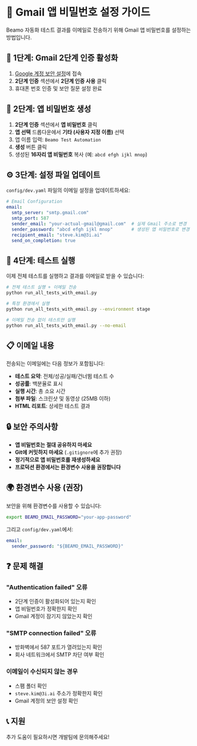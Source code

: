 # 📧 Gmail 앱 비밀번호 설정 가이드

Beamo 자동화 테스트 결과를 이메일로 전송하기 위해 Gmail 앱 비밀번호를 설정하는 방법입니다.

## 🔐 1단계: Gmail 2단계 인증 활성화

1. [Google 계정 보안 설정](https://myaccount.google.com/security)에 접속
2. **2단계 인증** 섹션에서 **2단계 인증 사용** 클릭
3. 휴대폰 번호 인증 및 보안 질문 설정 완료

## 🔑 2단계: 앱 비밀번호 생성

1. **2단계 인증** 섹션에서 **앱 비밀번호** 클릭
2. **앱 선택** 드롭다운에서 **기타 (사용자 지정 이름)** 선택
3. 앱 이름 입력: `Beamo Test Automation`
4. **생성** 버튼 클릭
5. 생성된 **16자리 앱 비밀번호** 복사 (예: `abcd efgh ijkl mnop`)

## ⚙️ 3단계: 설정 파일 업데이트

`config/dev.yaml` 파일의 이메일 설정을 업데이트하세요:

```yaml
# Email Configuration
email:
  smtp_server: "smtp.gmail.com"
  smtp_port: 587
  sender_email: "your-actual-gmail@gmail.com"  # 실제 Gmail 주소로 변경
  sender_password: "abcd efgh ijkl mnop"       # 생성된 앱 비밀번호로 변경
  recipient_email: "steve.kim@3i.ai"
  send_on_completion: true
```

## 🚀 4단계: 테스트 실행

이제 전체 테스트를 실행하고 결과를 이메일로 받을 수 있습니다:

```bash
# 전체 테스트 실행 + 이메일 전송
python run_all_tests_with_email.py

# 특정 환경에서 실행
python run_all_tests_with_email.py --environment stage

# 이메일 전송 없이 테스트만 실행
python run_all_tests_with_email.py --no-email
```

## 📋 이메일 내용

전송되는 이메일에는 다음 정보가 포함됩니다:

- **테스트 요약**: 전체/성공/실패/건너뜀 테스트 수
- **성공률**: 백분율로 표시
- **실행 시간**: 총 소요 시간
- **첨부 파일**: 스크린샷 및 동영상 (25MB 이하)
- **HTML 리포트**: 상세한 테스트 결과

## 🔒 보안 주의사항

- **앱 비밀번호는 절대 공유하지 마세요**
- **Git에 커밋하지 마세요** (`.gitignore`에 추가 권장)
- **정기적으로 앱 비밀번호를 재생성하세요**
- **프로덕션 환경에서는 환경변수 사용을 권장합니다**

## 🌍 환경변수 사용 (권장)

보안을 위해 환경변수를 사용할 수 있습니다:

```bash
export BEAMO_EMAIL_PASSWORD="your-app-password"
```

그리고 `config/dev.yaml`에서:

```yaml
email:
  sender_password: "${BEAMO_EMAIL_PASSWORD}"
```

## ❓ 문제 해결

### "Authentication failed" 오류
- 2단계 인증이 활성화되어 있는지 확인
- 앱 비밀번호가 정확한지 확인
- Gmail 계정이 잠기지 않았는지 확인

### "SMTP connection failed" 오류
- 방화벽에서 587 포트가 열려있는지 확인
- 회사 네트워크에서 SMTP 차단 여부 확인

### 이메일이 수신되지 않는 경우
- 스팸 폴더 확인
- `steve.kim@3i.ai` 주소가 정확한지 확인
- Gmail 계정의 보안 설정 확인

## 📞 지원

추가 도움이 필요하시면 개발팀에 문의해주세요!
